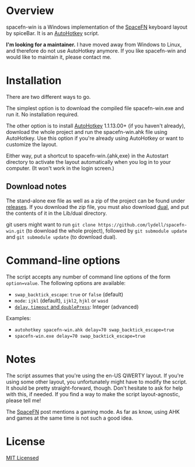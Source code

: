 Overview
========

spacefn-win is a Windows implementation of the [SpaceFN] keyboard layout by spiceBar. It is an
[AutoHotkey] script.

**I'm looking for a maintainer.** I have moved away from Windows to Linux, and therefore do not use
AutoHotkey anymore. If you like spacefn-win and would like to maintain it, please contact me.


Installation
============

There are two different ways to go.

The simplest option is to download the compiled file spacefn-win.exe and run it. No installation
required.

The other option is to install [AutoHotkey] 1.1.13.00+ (if you haven't already), download the whole
project and run the spacefn-win.ahk file using AutoHotkey. Use this option if you're already using
AutoHotkey or want to customize the layout.

Either way, put a shortcut to spacefn-win.{ahk,exe} in the Autostart directory to activate the
layout automatically when you log in to your computer. (It won't work in the login screen.)

Download notes
--------------

The stand-alone exe file as well as a zip of the project can be found under [releases]. If you
download the zip file, you must also download [dual], and put the contents of it in the Lib/dual
directory.

git users might want to run `git clone https://github.com/lydell/spacefn-win.git` (to download the
whole project), followed by `git submodule update` and `git submodule update` (to download dual).


Command-line options
====================

The script accepts any number of command line options of the form `option=value`. The following
options are available:

- `swap_backtick_escape`: `true` or `false` (default)
- `mode`: `ijkl` (default), `ijkl2`, `hjkl` or `wasd`
- [`delay`, `timeout` and `doublePress`][dual-config]: Integer (advanced)

Examples:

- `autohotkey spacefn-win.ahk delay=70 swap_backtick_escape=true`
- `spacefn-win.exe delay=70 swap_backtick_escape=true`


Notes
=====

The script assumes that you're using the en-US QWERTY layout. If you're using some other layout, you
unfortunately might have to modify the script. It should be pretty straight-forward, though. Don't
hesitate to ask for help with this, if needed. If you find a way to make the script layout-agnostic,
please tell me!

The [SpaceFN] post mentions a gaming mode. As far as know, using AHK and games at the same time is
not such a good idea.


License
=======

[MIT Licensed](LICENSE)


[AutoHotkey]:  http://ahkscript.org/
[dual]:        https://github.com/lydell/dual/releases
[dual-config]: https://github.com/lydell/dual#configuration
[releases]:    https://github.com/lydell/spacefn-win/releases
[SpaceFN]:     http://geekhack.org/index.php?topic=51069.0
